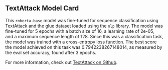 ## TextAttack Model Card
This `roberta-base` model was fine-tuned for sequence classification using TextAttack 
and the glue dataset loaded using the `nlp` library. The model was fine-tuned 
for 5 epochs with a batch size of 16, a learning 
rate of 2e-05, and a maximum sequence length of 128. 
Since this was a classification task, the model was trained with a cross-entropy loss function. 
The best score the model achieved on this task was 0.7942238267148014, as measured by the 
eval set accuracy, found after 3 epochs.

For more information, check out [TextAttack on Github](https://github.com/QData/TextAttack).
